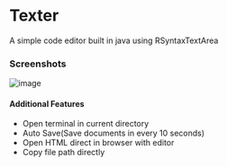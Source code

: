 # Texter
A simple code editor built in java using RSyntaxTextArea

### Screenshots
![image](https://user-images.githubusercontent.com/31515245/42436449-96912848-8377-11e8-9951-7fad824ab0e1.png)


#### Additional Features
* Open terminal in current directory
* Auto Save(Save documents in every 10 seconds)
* Open HTML direct in browser with editor
* Copy file path directly
